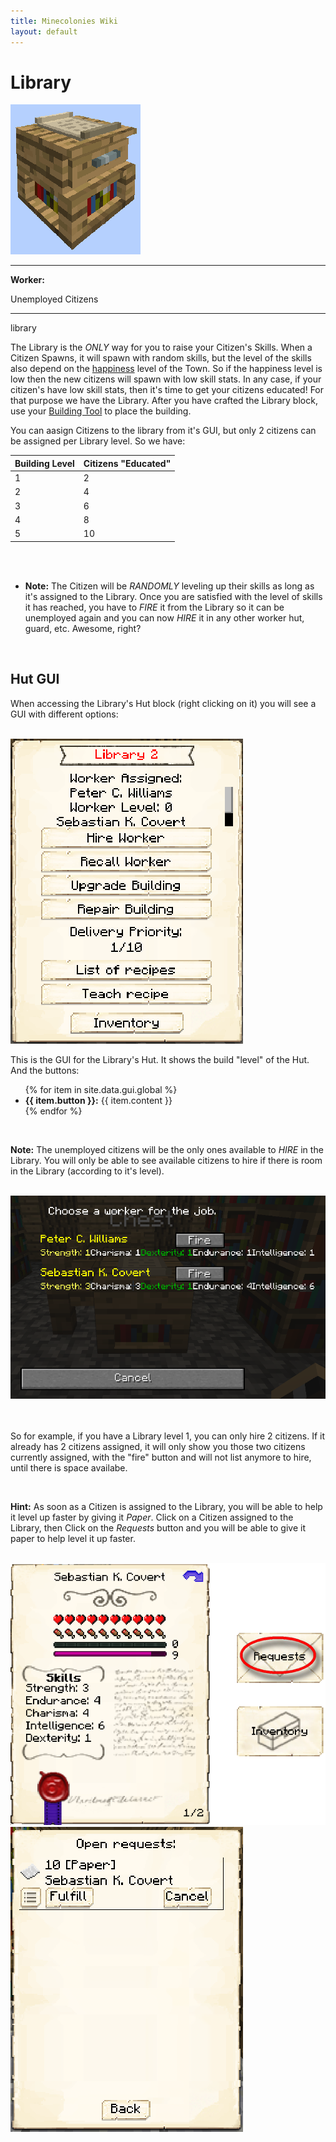 ```yaml
---
title: Minecolonies Wiki
layout: default
---
```

# Library

<div class="infobox box text-center">
    <img src="../../assets/images/buildings/library_block.png" alt="Library" />
    <hr />
    <div class="row section-text text-left">
        <div class="col">
        <p><strong>Worker:</strong></p>
        </div>
        <div class="col">
        <p>Unemployed Citizens</p>
        </div>
    </div>
    <hr />
    <recipe>library</recipe>
</div>

The Library is the *ONLY* way for you to raise your Citizen's Skills. When a Citizen Spawns, it will spawn with random skills, but the level of the skills also depend on the [happiness](../systems/happiness) level of the Town. So if the happiness level is low then the new citizens will spawn with low skill stats. In any case, if your citizen's have low skill stats, then it's time to get your citizens educated! For that purpose we have the Library. After you have crafted the Library block, use your [Building Tool](../items/buildingtool) to place the building.

You can aasign Citizens to the library from it's GUI, but only 2 citizens can be assigned per Library level. So we have: 

| Building Level | Citizens "Educated" |
| -------------- | ------------------- |
| 1              | 2                   |
| 2              | 4                   |
| 3              | 6                   |
| 4              | 8                   |
| 5              | 10                  |

<br><br>
- **Note:** The Citizen will be *RANDOMLY* leveling up their skills as long as it's assigned to the Library. Once you are satisfied with the level of skills it has reached, you have to *FIRE* it from the Library so it can be unemployed again and you can now *HIRE* it in any other worker hut, guard, etc. Awesome, right?

<br>

## Hut GUI

When accessing the Library's Hut block (right clicking on it) you will see a GUI with different options:

<br>
<div class="row">
  <div class="col-sm-12 col-md">
    <img src="../../assets/images/gui/librarygui.png" class="img-fluid mx-auto" alt="Library GUI">
  </div>
  <div class="col-sm-12 col-md">
    <p> This is the GUI for the Library's Hut. It shows the build "level" of the Hut. And the buttons:</p>
    <ul>
      {% for item in site.data.gui.global %}
        <li><strong>{{ item.button }}:</strong> {{ item.content }}</li>
      {% endfor %}
    </ul>
  </div>
</div>
<br>

**Note:** The unemployed citizens will be the only ones available to *HIRE* in the Library. You will only be able to see available citizens to hire if there is room in the Library (according to it's level).

<br>
<div class="row">
  <div class="col-sm-12 col-md">
    <img src="../../assets/images/gui/library_gui2.png" class="img-fluid mx-auto" alt="Library Hired">
  </div>
  <div class="col-sm-12 col-md">
    <br><br>
    <p> So for example, if you have a Library level 1, you can only hire 2 citizens. If it already has 2 citizens assigned, it will only show you those two citizens currently assigned, with the "fire" button and will not list anymore to hire, until there is space availabe.</p>
  </div>
</div>
<br>

**Hint:** As soon as a Citizen is assigned to the Library, you will be able to help it level up faster by giving it *Paper*. Click on a Citizen assigned to the Library, then Click on the *Requests* button and you will be able to give it paper to help level it up faster.

<br>
<div class="row">
  <div class="col-sm-12 col-md">
    <img src="../../assets/images/gui/library_gui3.png" class="img-fluid mx-auto" alt="Library Hired">
  </div>
  <div class="col-sm-12 col-md">
    <img src="../../assets/images/gui/librarygui4.png" class="img-fluid mx-auto" alt="Library Hired">
  </div>
</div>
<br><br>

